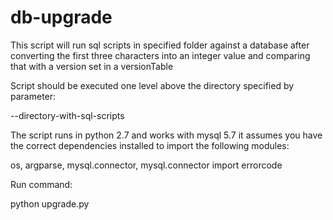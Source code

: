 # db-upgrade

This script will run sql scripts in specified folder against a database after converting the first three characters into an integer value and comparing that with a version set in a versionTable

Script should be executed one level above the directory specified by parameter:

  --directory-with-sql-scripts

The script runs in python 2.7 and works with mysql 5.7 it assumes you have the correct dependencies installed to import the following modules:

os,
argparse,
mysql.connector,
mysql.connector import errorcode

Run command:

python upgrade.py
